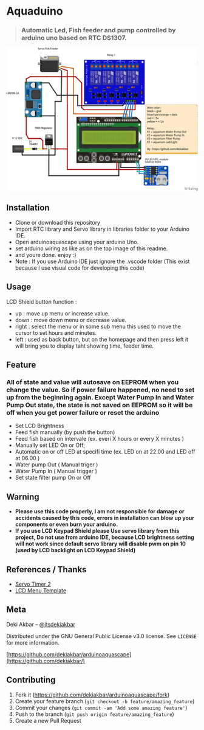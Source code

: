 # Aquaduino
> ### Automatic Led, Fish feeder and pump controlled by arduino uno based on RTC DS1307.

![](schematic/Aquaduino.png)

## Installation

* Clone or download this repository
* Import RTC library and Servo library in libraries folder to your Arduino IDE.
* Open arduinoaquascape using your arduino Uno.
* set arduino wiring as like as on the top image of this readme.
* and youre done. enjoy :)
* Note : If you use Arduino IDE just ignore the .vscode folder (This exist because I use visual code for developing this code)

## Usage

LCD Shield button function :
* up : move up menu or increase value.
* down : move down menu or decrease value.
* right : select the menu or in some sub menu this used to move the cursor to set hours and minutes.
* left : used as back button, but on the homepage and then press left it will bring you to display taht showing time, feeder time.

## Feature
### **All of state and value will autosave on EEPROM when you change the value. So if power failure happened, no need to set up from the beginning again. Except Water Pump In and Water Pump Out state, the state is not saved on EEPROM so it will be off when you get power failure or reset the arduino**

* Set LCD Brightness
* Feed fish manually (by push the button)
* Feed fish based on intervale (ex. everi X hours or every X minutes )
* Manually set LED On or Off;
* Automatic on or off LED at specifi time (ex. LED on at 22.00 and LED off at 06.00 )
* Water pump Out ( Manual triger )
* Water Pump In ( Manual trigger )
* Set state filter pump On or Off 

## Warning

* **Please use this code properly, I am not responsible for damage or accidents caused by this code, errors in installation can blow up your components or even burn your arduino.** 
* **If you use LCD Keypad Shield please Use servo library from this project, Do not use from arduino IDE, because LCD brightness setting will not work since default servo library will disable pwm on pin 10 (used by LCD backlight on LCD Keypad Shield)**

## References / Thanks
* [Servo Timer 2](https://github.com/nabontra)
* [LCD Menu Template](https://www.instructables.com/id/Arduino-Uno-Menu-Template/)

## Meta

Deki Akbar – [@itsdekiakbar](https://twitter.com/itsdekiakbar)

Distributed under the GNU General Public License v3.0 license. See ``LICENSE`` for more information.

[https://github.com/dekiakbar/arduinoaquascape](https://github.com/dekiakbar/)

## Contributing

1. Fork it (<https://github.com/dekiakbar/arduinoaquascape/fork>)
2. Create your feature branch (`git checkout -b feature/amazing_feature`)
3. Commit your changes (`git commit -am 'Add some amazing feature'`)
4. Push to the branch (`git push origin feature/amazing_feature`)
5. Create a new Pull Request